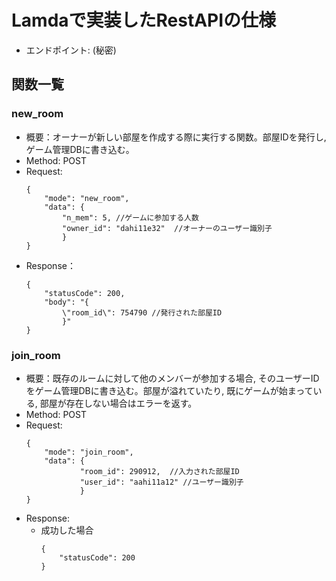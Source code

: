 # Lamdaで実装したRestAPIの仕様
- エンドポイント: (秘密)
## 関数一覧
### new_room
- 概要：オーナーが新しい部屋を作成する際に実行する関数。部屋IDを発行し, ゲーム管理DBに書き込む。
- Method: POST
- Request:
    ```
    {
        "mode": "new_room",
        "data": {
            "n_mem": 5, //ゲームに参加する人数
            "owner_id": "dahi11e32"  //オーナーのユーザー識別子
            }
    }
    ```
- Response：
    ```
    {
        "statusCode": 200,
        "body": "{
            \"room_id\": 754790 //発行された部屋ID
            }"
    }
    ```

### join_room
- 概要：既存のルームに対して他のメンバーが参加する場合, そのユーザーIDをゲーム管理DBに書き込む。部屋が溢れていたり, 既にゲームが始まっている, 部屋が存在しない場合はエラーを返す。
- Method: POST
- Request:
    ```
    {
        "mode": "join_room",
        "data": {
                "room_id": 290912,  //入力された部屋ID
                "user_id": "aahi11a12" //ユーザー識別子
                }
    }
    ```
- Response:
    - 成功した場合
        ```
        {
            "statusCode": 200
        }
        ```